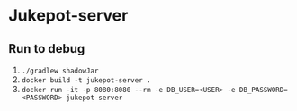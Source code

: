 # Jukepot-server

## Run to debug
1. `./gradlew shadowJar`
2. `docker build -t jukepot-server .`
3. `docker run -it -p 8080:8080 --rm -e DB_USER=<USER> -e DB_PASSWORD=<PASSWORD> jukepot-server`